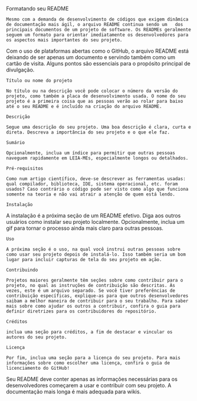   Formatando seu README

    Mesmo com a demanda de desenvolvimento de códigos que exigem dinâmica de documentação mais ágil, o arquivo README continua sendo um   dos principais documentos de um projeto de software. Os READMEs geralmente seguem um formato para orientar imediatamente os desenvolvedores para os aspectos mais importantes do seu projeto. 
  Com o uso de plataformas abertas como o GitHub, o arquivo README está deixando de ser apenas um documento e servindo também como um cartão de visita. Alguns pontos são essenciais para o propósito principal de divulgação.

    Título ou nome do projeto

    No título ou na descrição você pode colocar o número da versão do projeto, como também a placa de desenvolvimento usada. O nome do seu projeto é a primeira coisa que as pessoas verão ao rolar para baixo até o seu README e é incluído na criação do arquivo README.

    Descrição
    
    Segue uma descrição do seu projeto. Uma boa descrição é clara, curta e direta. Descreva a importância do seu projeto e o que ele faz.

    Sumário 
    
    Opcionalmente, inclua um índice para permitir que outras pessoas naveguem rapidamente em LEIA-MEs, especialmente longos ou detalhados.
    
    Pré-requisitos
        
    Como num artigo científico, deve-se descrever as ferramentas usadas: qual compilador, biblioteca, IDE, sistema operacional, etc. foram usados? Caso contrário o código pode ser visto como algo que funciona somente na teoria e não vai atrair a atenção de quem está lendo.

    Instalação
    
   A instalação é a próxima seção de um README efetivo. Diga aos outros usuários como instalar seu projeto localmente. Opcionalmente, inclua um gif para tornar o processo ainda mais claro para outras pessoas.

    Uso
    
    A próxima seção é o uso, na qual você instrui outras pessoas sobre como usar seu projeto depois de instalá-lo. Isso também seria um bom lugar para incluir capturas de tela do seu projeto em ação.

    Contribuindo
    
    Projetos maiores geralmente têm seções sobre como contribuir para o projeto, no qual as instruções de contribuição são descritas. Às vezes, este é um arquivo separado. Se você tiver preferências de contribuição específicas, explique-as para que outros desenvolvedores saibam a melhor maneira de contribuir para o seu trabalho. Para saber mais sobre como ajudar os outros a contribuir, confira o guia para definir diretrizes para os contribuidores do repositório.

    Créditos
    
    inclua uma seção para créditos, a fim de destacar e vincular os autores do seu projeto.

    Licença
    
    Por fim, inclua uma seção para a licença do seu projeto. Para mais informações sobre como escolher uma licença, confira o guia de licenciamento do GitHub!

Seu README deve conter apenas as informações necessárias para os desenvolvedores começarem a usar e contribuir com seu projeto. A documentação mais longa é mais adequada para wikis.
